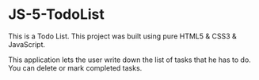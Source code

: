 # JS-5-TodoList

This is a Todo List.
This project was built using pure HTML5 & CSS3 & JavaScript.

This application lets the user write down the list of tasks that he has to do. 
You can delete or mark completed tasks.
